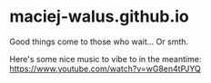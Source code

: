 # maciej-walus.github.io

Good things come to those who wait... Or smth.

Here's some nice music to vibe to in the meantime:
https://www.youtube.com/watch?v=wG8en4tPJYQ